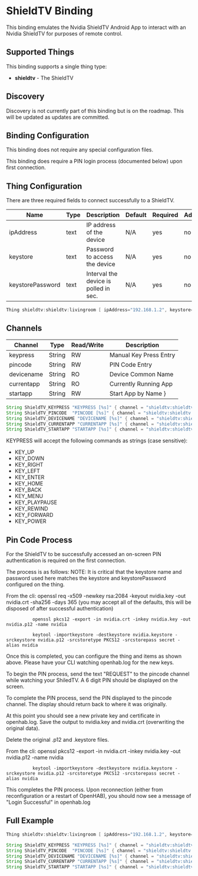 # ShieldTV Binding

This binding emulates the Nvidia ShieldTV Android App to interact with an Nvidia ShieldTV for purposes of remote control.

## Supported Things

This binding supports a single thing type:

- **shieldtv** - The ShieldTV

## Discovery

Discovery is not currently part of this binding but is on the roadmap.  This will be updated as updates are committed.

## Binding Configuration

This binding does not require any special configuration files.  

This binding does require a PIN login process (documented below) upon first connection.

## Thing Configuration

There are three required fields to connect successfully to a ShieldTV.

| Name             | Type    | Description                           | Default | Required | Advanced |
|------------------|---------|---------------------------------------|---------|----------|----------|
| ipAddress        | text    | IP address of the device              | N/A     | yes      | no       |
| keystore         | text    | Password to access the device         | N/A     | yes      | no       |
| keystorePassword | text    | Interval the device is polled in sec. | N/A     | yes      | no       |

```java
Thing shieldtv:shieldtv:livingroom [ ipAddress="192.168.1.2", keystore="/home/openhab/nvidia-livingroom.keystore", keystorePassword="secret" ]
```

## Channels

| Channel    | Type   | Read/Write | Description                 |
|------------|--------|------------|-----------------------------|
| keypress   | String | RW         | Manual Key Press Entry      |
| pincode    | String | RW         | PIN Code Entry              |
| devicename | String | RO         | Device Common Name          |
| currentapp | String | RO         | Currently Running App       |
| startapp   | String | RW         | Start App by Name           }

```java
String ShieldTV_KEYPRESS "KEYPRESS [%s]" { channel = "shieldtv:shieldtv:livingroom:keypress" }
String ShieldTV_PINCODE  "PINCODE [%s]" { channel = "shieldtv:shieldtv:livingroom:pincode" }
String ShieldTV_DEVICENAME "DEVICENAME [%s]" { channel = "shieldtv:shieldtv:livingroom:devicename" }
String ShieldTV_CURRENTAPP "CURRENTAPP [%s]" { channel = "shieldtv:shieldtv:livingroom:currentapp" }
String ShieldTV_STARTAPP "STARTAPP [%s]" { channel = "shieldtv:shieldtv:livingroom:startapp" }

```

KEYPRESS will accept the following commands as strings (case sensitive):

- KEY_UP
- KEY_DOWN
- KEY_RIGHT
- KEY_LEFT
- KEY_ENTER
- KEY_HOME
- KEY_BACK
- KEY_MENU
- KEY_PLAYPAUSE
- KEY_REWIND
- KEY_FORWARD
- KEY_POWER

## Pin Code Process

For the ShieldTV to be successfully accessed an on-screen PIN authentication is required on the first connection.  

The process is as follows:
NOTE: It is critical that the keystore name and password used here matches the keystore and keystorePassword configured on the thing.

From the cli: openssl req -x509 -newkey rsa:2084 -keyout nvidia.key -out nvidia.crt -sha256 -days 365
              (you may accept all of the defaults, this will be disposed of after successful authentication)

              openssl pkcs12 -export -in nvidia.crt -inkey nvidia.key -out nvidia.p12 -name nvidia

              keytool -importkeystore -destkeystore nvidia.keystore -srckeystore nvidia.p12 -srcstoretype PKCS12 -srcstorepass secret -alias nvidia

Once this is completed, you can configure the thing and items as shown above.  Please have your CLI watching openhab.log for the new keys.

To begin the PIN process, send the text "REQUEST" to the pincode channel while watching your ShiledTV.  A 6 digit PIN should be displayed on the screen.

To complete the PIN process, send the PIN displayed to the pincode channel.  The display should return back to where it was originally.

At this point you should see a new private key and certificate in openhab.log.  Save the output to nvidia.key and nvidia.crt (overwriting the original data).

Delete the original .p12 and .keystore files.

From the cli: openssl pkcs12 -export -in nvidia.crt -inkey nvidia.key -out nvidia.p12 -name nvidia

              keytool -importkeystore -destkeystore nvidia.keystore -srckeystore nvidia.p12 -srcstoretype PKCS12 -srcstorepass secret -alias nvidia

This completes the PIN process.  Upon reconnection (either from reconfiguration or a restart of OpenHAB), you should now see a message of "Login Successful" in openhab.log


## Full Example

```java
Thing shieldtv:shieldtv:livingroom [ ipAddress="192.168.1.2", keystore="/home/openhab/nvidia-livingroom.keystore", keystorePassword="secret" ]
```

```java
String ShieldTV_KEYPRESS "KEYPRESS [%s]" { channel = "shieldtv:shieldtv:livingroom:keypress" }
String ShieldTV_PINCODE  "PINCODE [%s]" { channel = "shieldtv:shieldtv:livingroom:pincode" }
String ShieldTV_DEVICENAME "DEVICENAME [%s]" { channel = "shieldtv:shieldtv:livingroom:devicename" }
String ShieldTV_CURRENTAPP "CURRENTAPP [%s]" { channel = "shieldtv:shieldtv:livingroom:currentapp" }
String ShieldTV_STARTAPP "STARTAPP [%s]" { channel = "shieldtv:shieldtv:livingroom:startapp" }

```

